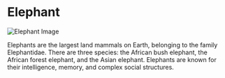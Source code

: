 # Elephant

![Elephant Image](https://upload.wikimedia.org/wikipedia/commons/3/37/African_Bush_Elephant.jpg)

Elephants are the largest land mammals on Earth, belonging to the family Elephantidae. There are three species: the African bush elephant, the African forest elephant, and the Asian elephant. Elephants are known for their intelligence, memory, and complex social structures.